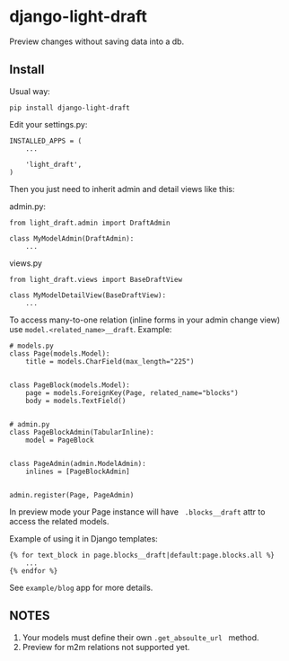django-light-draft
==================

Preview changes without saving data into a db.

Install
-
Usual way:

`pip install django-light-draft`


Edit your settings.py:
```
INSTALLED_APPS = (
    ...

    'light_draft',
)
```

Then you just need to inherit admin and detail views like this:

admin.py:
```
from light_draft.admin import DraftAdmin

class MyModelAdmin(DraftAdmin):
    ...
```

views.py
```
from light_draft.views import BaseDraftView

class MyModelDetailView(BaseDraftView):
    ...
```

To access many-to-one relation (inline forms in your admin change view) use  `model.<related_name>__draft`. Example:

```
# models.py
class Page(models.Model):
    title = models.CharField(max_length="225")


class PageBlock(models.Model):
    page = models.ForeignKey(Page, related_name="blocks")
    body = models.TextField()


# admin.py
class PageBlockAdmin(TabularInline):
    model = PageBlock


class PageAdmin(admin.ModelAdmin):
    inlines = [PageBlockAdmin]


admin.register(Page, PageAdmin)

```

In preview mode your Page instance will have  ` .blocks__draft` attr to access the related models.

Example of using it in Django templates:

```
{% for text_block in page.blocks__draft|default:page.blocks.all %}
    ...
{% endfor %}
```

See `example/blog` app for more details.

NOTES
-

1. Your models must define their own  `.get_absoulte_url ` method.
2. Preview for m2m relations not supported yet.
